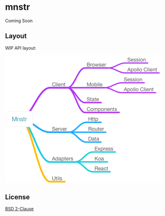 # mnstr

Coming Soon

## Layout

WIP API layout:

![api](docs/Mnstr.png)

## License

[BSD 2-Clause](LICENSE)
